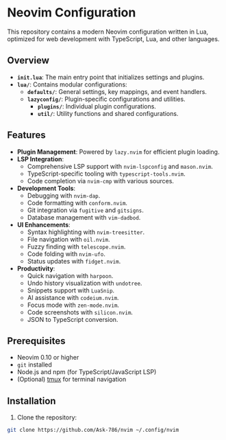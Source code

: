 # Neovim Configuration

This repository contains a modern Neovim configuration written in Lua, optimized for web development with TypeScript, Lua, and other languages.

## Overview

- **`init.lua`**: The main entry point that initializes settings and plugins.
- **`lua/`**: Contains modular configurations:
  - **`defaults/`**: General settings, key mappings, and event handlers.
  - **`lazyconfig/`**: Plugin-specific configurations and utilities.
    - **`plugins/`**: Individual plugin configurations.
    - **`util/`**: Utility functions and shared configurations.

## Features

- **Plugin Management**: Powered by `lazy.nvim` for efficient plugin loading.
- **LSP Integration**:
  - Comprehensive LSP support with `nvim-lspconfig` and `mason.nvim`.
  - TypeScript-specific tooling with `typescript-tools.nvim`.
  - Code completion via `nvim-cmp` with various sources.
- **Development Tools**:
  - Debugging with `nvim-dap`.
  - Code formatting with `conform.nvim`.
  - Git integration via `fugitive` and `gitsigns`.
  - Database management with `vim-dadbod`.
- **UI Enhancements**:
  - Syntax highlighting with `nvim-treesitter`.
  - File navigation with `oil.nvim`.
  - Fuzzy finding with `telescope.nvim`.
  - Code folding with `nvim-ufo`.
  - Status updates with `fidget.nvim`.
- **Productivity**:
  - Quick navigation with `harpoon`.
  - Undo history visualization with `undotree`.
  - Snippets support with `LuaSnip`.
  - AI assistance with `codeium.nvim`.
  - Focus mode with `zen-mode.nvim`.
  - Code screenshots with `silicon.nvim`.
  - JSON to TypeScript conversion.

## Prerequisites

- Neovim 0.10 or higher
- `git` installed
- Node.js and npm (for TypeScript/JavaScript LSP)
- (Optional) [tmux](https://github.com/tmux/tmux) for terminal navigation

## Installation

1. Clone the repository:

```bash
git clone https://github.com/Ask-786/nvim ~/.config/nvim
```
